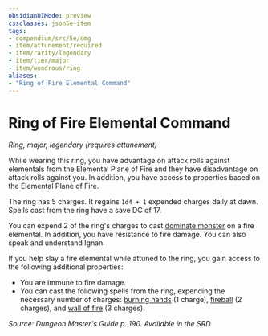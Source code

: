 ```yaml
---
obsidianUIMode: preview
cssclasses: json5e-item
tags:
- compendium/src/5e/dmg
- item/attunement/required
- item/rarity/legendary
- item/tier/major
- item/wondrous/ring
aliases: 
- "Ring of Fire Elemental Command"
---
```

# Ring of Fire Elemental Command
*Ring, major, legendary (requires attunement)*  


While wearing this ring, you have advantage on attack rolls against elementals from the Elemental Plane of Fire and they have disadvantage on attack rolls against you. In addition, you have access to properties based on the Elemental Plane of Fire.

The ring has 5 charges. It regains `1d4 + 1` expended charges daily at dawn. Spells cast from the ring have a save DC of 17.

You can expend 2 of the ring's charges to cast [dominate monster](compendium/spells/dominate-monster.md) on a fire elemental. In addition, you have resistance to fire damage. You can also speak and understand Ignan.

If you help slay a fire elemental while attuned to the ring, you gain access to the following additional properties:

- You are immune to fire damage.  
- You can cast the following spells from the ring, expending the necessary number of charges: [burning hands](compendium/spells/burning-hands.md) (1 charge), [fireball](compendium/spells/fireball.md) (2 charges), and [wall of fire](compendium/spells/wall-of-fire.md) (3 charges).  

*Source: Dungeon Master's Guide p. 190. Available in the SRD.*